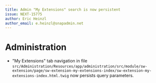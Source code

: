```yaml
---
title: Admin "My Extensions" search is now persistent
issue: NEXT-15775
author: Eric Heinzl
author_email: e.heinzl@snapadmin.net 
---
```

# Administration
* "My Extensions" tab navigation in file `src/Administration/Resources/app/administration/src/module/sw-extension/page/sw-extension-my-extensions-index/sw-extension-my-extensions-index.html.twig` now persists query parameters.
